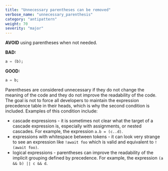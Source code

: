 ```yaml
---
title: "Unnecessary parentheses can be removed"
verbose_name: "unnecessary_parenthesis"
category: "antipattern"
weight: 70
severity: "major"
---
```

**AVOID** using parentheses when not needed.

**BAD:**
```dart
a = (b);
```

**GOOD:**
```dart
a = b;
```

Parentheses are considered unnecessary if they do not change the meaning of the
code and they do not improve the readability of the code. The goal is not to
force all developers to maintain the expression precedence table in their heads,
which is why the second condition is included. Examples of this condition
include:

* cascade expressions - it is sometimes not clear what the target of a cascade
  expression is, especially with assignments, or nested cascades. For example,
  the expression `a.b = (c..d)`.
* expressions with whitespace between tokens - it can look very strange to see
  an expression like `!await foo` which is valid and equivalent to
  `!(await foo)`.
* logical expressions - parentheses can improve the readability of the implicit
  grouping defined by precedence. For example, the expression
  `(a && b) || c && d`.

